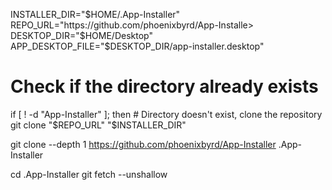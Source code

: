 INSTALLER_DIR="$HOME/.App-Installer"
REPO_URL="https://github.com/phoenixbyrd/App-Installe>
DESKTOP_DIR="$HOME/Desktop"
APP_DESKTOP_FILE="$DESKTOP_DIR/app-installer.desktop" 
# Check if the directory already exists
if [ ! -d "App-Installer" ]; then                        # Directory doesn't exist, clone the repository
    git clone "$REPO_URL" "$INSTALLER_DIR"
    
git clone --depth 1 https://github.com/phoenixbyrd/App-Installer .App-Installer

cd .App-Installer
git fetch --unshallow
